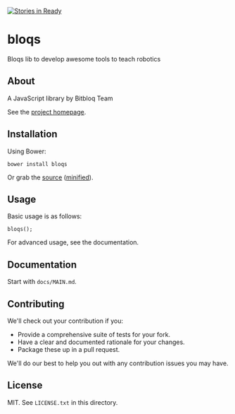 [![Stories in Ready](https://badge.waffle.io/bq/bloqs.png?label=ready&title=Ready)](https://waffle.io/bq/bloqs)
# bloqs

Bloqs lib to develop awesome tools to teach robotics

## About

A JavaScript library by Bitbloq Team

See the [project homepage](https://github.com/bq/bloqs).

## Installation

Using Bower:

    bower install bloqs

Or grab the [source](https://github.com/bq/bloqs/dist/bloqs.js) ([minified](https://github.com/bq/bloqs/dist/bloqs.min.js)).

## Usage

Basic usage is as follows:

    bloqs();

For advanced usage, see the documentation.

## Documentation

Start with `docs/MAIN.md`.

## Contributing

We'll check out your contribution if you:

* Provide a comprehensive suite of tests for your fork.
* Have a clear and documented rationale for your changes.
* Package these up in a pull request.

We'll do our best to help you out with any contribution issues you may have.

## License

MIT. See `LICENSE.txt` in this directory.
